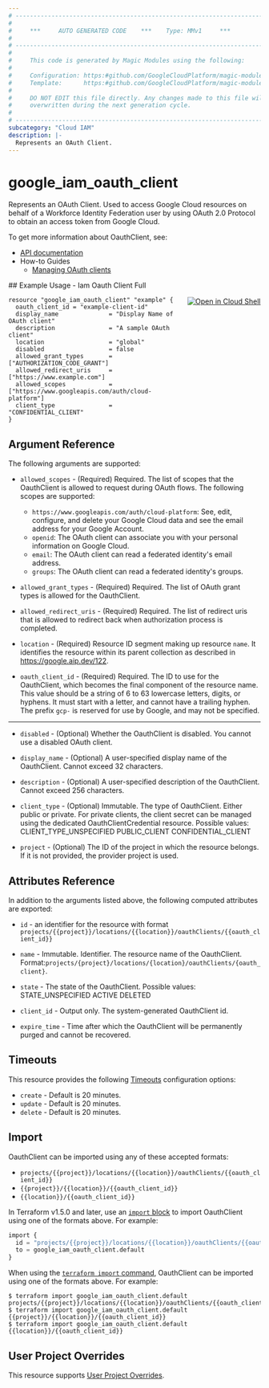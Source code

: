 ```yaml
---
# ----------------------------------------------------------------------------
#
#     ***     AUTO GENERATED CODE    ***    Type: MMv1     ***
#
# ----------------------------------------------------------------------------
#
#     This code is generated by Magic Modules using the following:
#
#     Configuration: https:#github.com/GoogleCloudPlatform/magic-modules/tree/main/mmv1/products/iamworkforcepool/OauthClient.yaml
#     Template:      https:#github.com/GoogleCloudPlatform/magic-modules/tree/main/mmv1/templates/terraform/resource.html.markdown.tmpl
#
#     DO NOT EDIT this file directly. Any changes made to this file will be
#     overwritten during the next generation cycle.
#
# ----------------------------------------------------------------------------
subcategory: "Cloud IAM"
description: |-
  Represents an OAuth Client.
---
```


# google_iam_oauth_client

Represents an OAuth Client. Used to access Google Cloud resources on behalf of a
Workforce Identity Federation user by using OAuth 2.0 Protocol to obtain an access
token from Google Cloud.


To get more information about OauthClient, see:

* [API documentation](https://cloud.google.com/iam/docs/reference/rest/v1/projects.locations.oauthClients)
* How-to Guides
    * [Managing OAuth clients](https://cloud.google.com/iam/docs/workforce-manage-oauth-app#manage-clients)

<div class = "oics-button" style="float: right; margin: 0 0 -15px">
  <a href="https://console.cloud.google.com/cloudshell/open?cloudshell_git_repo=https%3A%2F%2Fgithub.com%2Fterraform-google-modules%2Fdocs-examples.git&cloudshell_image=gcr.io%2Fcloudshell-images%2Fcloudshell%3Alatest&cloudshell_print=.%2Fmotd&cloudshell_tutorial=.%2Ftutorial.md&cloudshell_working_dir=iam_oauth_client_full&open_in_editor=main.tf" target="_blank">
    <img alt="Open in Cloud Shell" src="//gstatic.com/cloudssh/images/open-btn.svg" style="max-height: 44px; margin: 32px auto; max-width: 100%;">
  </a>
</div>
## Example Usage - Iam Oauth Client Full


```hcl
resource "google_iam_oauth_client" "example" {
  oauth_client_id = "example-client-id"
  display_name              = "Display Name of OAuth client"
  description               = "A sample OAuth client"
  location                  = "global"
  disabled                  = false
  allowed_grant_types       = ["AUTHORIZATION_CODE_GRANT"]
  allowed_redirect_uris     = ["https://www.example.com"]
  allowed_scopes            = ["https://www.googleapis.com/auth/cloud-platform"]
  client_type               = "CONFIDENTIAL_CLIENT"
}
```

## Argument Reference

The following arguments are supported:


* `allowed_scopes` -
  (Required)
  Required. The list of scopes that the OauthClient is allowed to request during
  OAuth flows.
  The following scopes are supported:
  * `https://www.googleapis.com/auth/cloud-platform`: See, edit, configure,
  and delete your Google Cloud data and see the email address for your Google
  Account.
  * `openid`: The OAuth client can associate you with your personal
  information on Google Cloud.
  * `email`: The OAuth client can read a federated identity's email address.
  * `groups`: The OAuth client can read a federated identity's groups.

* `allowed_grant_types` -
  (Required)
  Required. The list of OAuth grant types is allowed for the OauthClient.

* `allowed_redirect_uris` -
  (Required)
  Required. The list of redirect uris that is allowed to redirect back
  when authorization process is completed.

* `location` -
  (Required)
  Resource ID segment making up resource `name`. It identifies the resource within its parent collection as described in https://google.aip.dev/122.

* `oauth_client_id` -
  (Required)
  Required. The ID to use for the OauthClient, which becomes the final component of
  the resource name. This value should be a string of 6 to 63 lowercase
  letters, digits, or hyphens. It must start with a letter, and cannot have a
  trailing hyphen. The prefix `gcp-` is reserved for use by Google, and may
  not be specified.


- - -


* `disabled` -
  (Optional)
  Whether the OauthClient is disabled. You cannot use a disabled OAuth
  client.

* `display_name` -
  (Optional)
  A user-specified display name of the OauthClient.
  Cannot exceed 32 characters.

* `description` -
  (Optional)
  A user-specified description of the OauthClient.
  Cannot exceed 256 characters.

* `client_type` -
  (Optional)
  Immutable. The type of OauthClient. Either public or private.
  For private clients, the client secret can be managed using the dedicated
  OauthClientCredential resource.
  Possible values:
  CLIENT_TYPE_UNSPECIFIED
  PUBLIC_CLIENT
  CONFIDENTIAL_CLIENT

* `project` - (Optional) The ID of the project in which the resource belongs.
    If it is not provided, the provider project is used.


## Attributes Reference

In addition to the arguments listed above, the following computed attributes are exported:

* `id` - an identifier for the resource with format `projects/{{project}}/locations/{{location}}/oauthClients/{{oauth_client_id}}`

* `name` -
  Immutable. Identifier. The resource name of the OauthClient.
  Format:`projects/{project}/locations/{location}/oauthClients/{oauth_client}`.

* `state` -
  The state of the OauthClient.
  Possible values:
  STATE_UNSPECIFIED
  ACTIVE
  DELETED

* `client_id` -
  Output only. The system-generated OauthClient id.

* `expire_time` -
  Time after which the OauthClient will be permanently purged and cannot
  be recovered.


## Timeouts

This resource provides the following
[Timeouts](https://developer.hashicorp.com/terraform/plugin/sdkv2/resources/retries-and-customizable-timeouts) configuration options:

- `create` - Default is 20 minutes.
- `update` - Default is 20 minutes.
- `delete` - Default is 20 minutes.

## Import


OauthClient can be imported using any of these accepted formats:

* `projects/{{project}}/locations/{{location}}/oauthClients/{{oauth_client_id}}`
* `{{project}}/{{location}}/{{oauth_client_id}}`
* `{{location}}/{{oauth_client_id}}`


In Terraform v1.5.0 and later, use an [`import` block](https://developer.hashicorp.com/terraform/language/import) to import OauthClient using one of the formats above. For example:

```tf
import {
  id = "projects/{{project}}/locations/{{location}}/oauthClients/{{oauth_client_id}}"
  to = google_iam_oauth_client.default
}
```

When using the [`terraform import` command](https://developer.hashicorp.com/terraform/cli/commands/import), OauthClient can be imported using one of the formats above. For example:

```
$ terraform import google_iam_oauth_client.default projects/{{project}}/locations/{{location}}/oauthClients/{{oauth_client_id}}
$ terraform import google_iam_oauth_client.default {{project}}/{{location}}/{{oauth_client_id}}
$ terraform import google_iam_oauth_client.default {{location}}/{{oauth_client_id}}
```

## User Project Overrides

This resource supports [User Project Overrides](https://registry.terraform.io/providers/hashicorp/google/latest/docs/guides/provider_reference#user_project_override).
